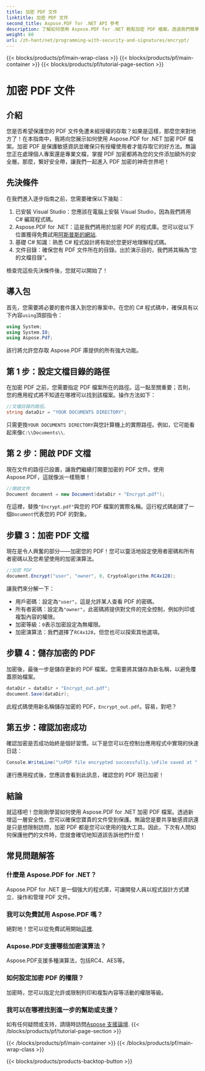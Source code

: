```yaml
---
title: 加密 PDF 文件
linktitle: 加密 PDF 文件
second_title: Aspose.PDF for .NET API 參考
description: 了解如何使用 Aspose.PDF for .NET 輕鬆加密 PDF 檔案。透過我們簡單的逐步指南保護敏感資訊。
weight: 60
url: /zh-hant/net/programming-with-security-and-signatures/encrypt/
---
```


{{< blocks/products/pf/main-wrap-class >}}
{{< blocks/products/pf/main-container >}}
{{< blocks/products/pf/tutorial-page-section >}}

# 加密 PDF 文件

## 介紹

您是否希望保護您的 PDF 文件免遭未經授權的存取？如果是這樣，那麼您來對地方了！在本指南中，我將向您展示如何使用 Aspose.PDF for .NET 加密 PDF 檔案。加密 PDF 是保護敏感資訊並確保只有授權使用者才能存取它的好方法。無論您正在處理個人專案還是專業文檔，掌握 PDF 加密都將為您的文件添加額外的安全層。那麼，繫好安全帶，讓我們一起進入 PDF 加密的神奇世界吧！

## 先決條件

在我們進入逐步指南之前，您需要確保以下幾點：

1. 已安裝 Visual Studio：您應該在電腦上安裝 Visual Studio，因為我們將用 C# 編寫程式碼。
2.  Aspose.PDF for .NET：這是我們將用於加密 PDF 的程式庫。您可以從以下位置獲得免費試用[阿斯普斯的網站](https://releases.aspose.com/).
3. 基礎 C# 知識：熟悉 C# 程式設計將有助於您更好地理解程式碼。
4. 文件目錄：確保您有 PDF 文件所在的目錄。出於演示目的，我們將其稱為“您的文檔目錄”。

檢查完這些先決條件後，您就可以開始了！

## 導入包

首先，您需要將必要的套件匯入到您的專案中。在您的 C# 程式碼中，確保具有以下內容`using`頂部指令：

```csharp
using System;
using System.IO;
using Aspose.Pdf;
```

該行將允許您存取 Aspose.PDF 庫提供的所有強大功能。

## 第 1 步：設定文檔目錄的路徑

在加密 PDF 之前，您需要指定 PDF 檔案所在的路徑。這一點至關重要；否則，您的應用程式將不知道在哪裡可以找到該檔案。操作方法如下：

```csharp
//文檔目錄的路徑。
string dataDir = "YOUR DOCUMENTS DIRECTORY";
```

只需更換`YOUR DOCUMENTS DIRECTORY`與您計算機上的實際路徑。例如，它可能看起來像`C:\\Documents\\`.

## 第 2 步：開啟 PDF 文檔

現在文件的路徑已設置，讓我們繼續打開要加密的 PDF 文件。使用 Aspose.PDF，這就像派一樣簡單！

```csharp
//開啟文件
Document document = new Document(dataDir + "Encrypt.pdf");
```

在這裡，替換`"Encrypt.pdf"`與您的 PDF 檔案的實際名稱。這行程式碼創建了一個`Document`代表您的 PDF 的對象。

## 步驟 3：加密 PDF 文檔

現在是令人興奮的部分——加密您的 PDF！您可以靈活地設定使用者密碼和所有者密碼以及您希望使用的加密演算法。

```csharp
//加密 PDF
document.Encrypt("user", "owner", 0, CryptoAlgorithm.RC4x128);
```

讓我們來分解一下：
- 用戶密碼：設定為`"user"`，這是允許某人查看 PDF 的密碼。
- 所有者密碼：設定為`"owner"`，此密碼將提供對文件的完全控制，例如列印或複製內容的權限。
- 加密等級：`0`表示加密設定為無權限。
- 加密演算法：我們選擇了`RC4x128`，但您也可以探索其他選項。

## 步驟 4：儲存加密的 PDF

加密後，最後一步是儲存更新的 PDF 檔案。您需要將其儲存為新名稱，以避免覆蓋原始檔案。

```csharp
dataDir = dataDir + "Encrypt_out.pdf";
document.Save(dataDir);
```

此程式碼使用新名稱儲存加密的 PDF，`Encrypt_out.pdf`。容易，對吧？

## 第五步：確認加密成功

確認加密是否成功始終是個好習慣。以下是您可以在控制台應用程式中實現的快速日誌：

```csharp
Console.WriteLine("\nPDF file encrypted successfully.\nFile saved at " + dataDir);
```

運行應用程式後，您應該會看到此訊息，確認您的 PDF 現已加密！

## 結論

就這樣吧！您剛剛學習如何使用 Aspose.PDF for .NET 加密 PDF 檔案。透過新增這一層安全性，您可以確保您寶貴的文件受到保護。無論您是要共享敏感資訊還是只是想限制訪問，加密 PDF 都是您可以使用的強大工具。因此，下次有人問如何保護他們的文件時，您就會確切地知道該告訴他們什麼！

## 常見問題解答

### 什麼是 Aspose.PDF for .NET？
Aspose.PDF for .NET 是一個強大的程式庫，可讓開發人員以程式設計方式建立、操作和管理 PDF 文件。

### 我可以免費試用 Aspose.PDF 嗎？
絕對地！您可以從免費試用開始[這裡](https://releases.aspose.com/).

### Aspose.PDF支援哪些加密演算法？
Aspose.PDF支援多種演算法，包括RC4、AES等。

### 如何設定加密 PDF 的權限？
加密時，您可以指定允許或限制列印和複製內容等活動的權限等級。

### 我可以在哪裡找到進一步的幫助或支援？
如有任何疑問或支持，請隨時訪問[Aspose 支援論壇](https://forum.aspose.com/c/pdf/10).
{{< /blocks/products/pf/tutorial-page-section >}}

{{< /blocks/products/pf/main-container >}}
{{< /blocks/products/pf/main-wrap-class >}}

{{< blocks/products/products-backtop-button >}}
